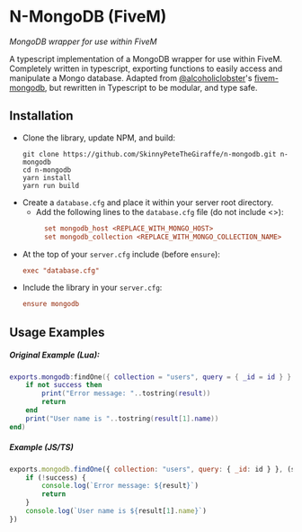 # N-MongoDB (FiveM)

_MongoDB wrapper for use within FiveM_

A typescript implementation of a MongoDB wrapper for use within FiveM. Completely written in typescript, exporting 
functions to easily access and manipulate a Mongo database. Adapted from [@alcoholiclobster](https://github.com/alcoholiclobster)'s 
[fivem-mongodb](https://github.com/alcoholiclobster/fivem-mongodb), but rewritten in Typescript to be modular, and type safe.

## Installation
* Clone the library, update NPM, and build:
    ```
    git clone https://github.com/SkinnyPeteTheGiraffe/n-mongodb.git n-mongodb
    cd n-mongodb
    yarn install
    yarn run build
    ```
* Create a `database.cfg` and place it within your server root directory.
  * Add the following lines to the `database.cfg` file (do not include <>):
      ```cfg
        set mongodb_host <REPLACE_WITH_MONGO_HOST>
        set mongodb_collection <REPLACE_WITH_MONGO_COLLECTION_NAME>
      ```
* At the top of your `server.cfg` include (before `ensure`):
    ```cfg
    exec "database.cfg"
    ```
* Include the library in your `server.cfg`:
    ```cfg
    ensure mongodb
    ```
## Usage Examples
##### Original Example (Lua):
```lua
exports.mongodb:findOne({ collection = "users", query = { _id = id } }, function (success, result)
    if not success then
        print("Error message: "..tostring(result))
        return
    end
    print("User name is "..tostring(result[1].name))
end)
```

##### Example (JS/TS)
```js
exports.mongodb.findOne({ collection: "users", query: { _id: id } }, (success, result) => {
    if (!success) {
        console.log(`Error message: ${result}`)
        return
    }
    console.log(`User name is ${result[1].name}`)
})
```
